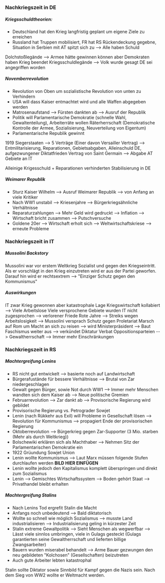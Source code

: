 ### Nachkriegszeit in DE
##### Kriegsschuldtheorien:
- Deutschland hat den Krieg langfristig geplant um eigene Ziele zu erreichen
- Russland hat Truppen mobilisiert, FR hat RS Rückendeckung gegebne, Situation in Serbien mit AT spitzt sich zu --> Alle haben Schuld

Dolchstoßlegände --> Armee hätte gewinnen können aber Demokraten haben Krieg beendet
Kriegsschuldlegände --> Volk wurde gesagt DE sei angegriffen worden

##### Novemberrevolution
- Revolution von Oben um sozialistische Revolution von unten zu Verhindern
- USA will dass Kaiser entmachtet wird und alle Waffen abgegeben werden
- Matrosenaufstand --> Fürsten dankten ab --> Ausruf der Republik
- Politik will Parlamentarische Demokratie (schnelle Wahl, Gewaltenteilung), Arbeiterräte wollen Räterherrschaft (Demokratische Kontrolle der Armee, Sozialisierung, Neuverteilung von Eigentum)
- Parlamentarische Republik gewinnt

1919 Siegerstaaten --> 5 Verträge (Einer davon Versailler Vertrag) --> Entmilitarisierung, Reparationen, Gebietsabgaben, Alleinschuld DE, aufgezwungener Diktatfrieden
Vertrag von Saint Germain --> Abgabe AT Gebiete an IT

Alleinige Krigesschuld + Reparationen verhinderten Stabilisierung in DE

##### Weimarer Republik
- Sturz Kaiser Wilhelm --> Ausruf Weimarer Republik --> von Anfang an viele Kritiker
- Nach WW1 unstabil --> Kriesenjahre --> Bürgerkriegsähnliche Verhältnisse
- Reparaturzahlungen --> Mehr Geld wird gedruckt --> Inflation --> Wirtschaft bricht zusammen --> Putschversuche
- Goldene 20er --> Wirtschaft erholt sich --> Weltwirtschaftskriese --> erneute Probleme

### Nachkriegszeit in IT
##### Mussolini Backstory
Mussolini war vor erstem Weltkrieg Sozialist und gegen den Kriegseintritt. Als er vorschlägt in den Krieg einzutreten wird er aus der Partei geworfen. Darauf hin wird er rechtsextrem --> "Einziger Schutz gegen den Kommunismus"

##### Auswirkungen
IT zwar Krieg gewonnen aber katastrophale Lage
Kriegswirtschaft kollabiert --> Viele Arbeitslose
Viele versprochene Gebiete wurden IT nicht zugesprochen --> verlorener Friede
Rote Jahre --> Streiks wegen Arbeitslosigkeit --> Mussolini versprach Schutz gegen Proletariat
Marsch auf Rom um Macht an sich zu reisen --> wird Ministerpräsident --> Baut Faschismus weiter aus --> verkündet Diktatur
Verbat Oppositionsparteien --> Gewaltherrschaft --> Immer mehr Einschränkungen

### Nachkriegszeit in RS
##### Machtergreifung Lenins
- RS nicht gut entwickelt --> basierte noch auf Landwirtschaft
- Bürgerafustände für bessere Verhältnisse --> Brutal von Zar niedergeschlagen
- Gewalt gegen Bürger, sowie Not durch WW1 --> Immer mehr Menschen wandten sich dem Kaiser ab --> Neue politische Gremien
- Februarrevolution --> Zar dankt ab --> Provisorische Regierung wird gebildet
- Provisorische Regierung vs. Petrograder Sowjet
- Lenin (nach Rükkehr aus Exil) will Probleme in Gesellschaft lösen --> Revolution für Kommunismus --> propagiert Ende der provisorischen Regierung
- Oktoberrevolution --> Bürgerkrieg gegen Zar-Supporter (3 Mio. starben (Mehr als durch Weltkrieg))
- Bolschewiki erklären sich als Machthaber --> Nehmen Sitz der Parlamentarischen Demokratie ein
- 1922 Grüundung Sowjet Union
- Lenin wollte Kommunismus --> Laut Marx müssen folgende Stufen durchlaufen werden
**BILD HIER EINFÜGEN**
- Lenin wollte jedoch den Kapitalismus komplett überspringen und direkt zum Sozialismus
- Lenin --> Gemischtes Wirtschaftssystem --> Boden gehört Staat --> Privathandel bleibt erhalten

##### Machtergreifung Stalins
- Nach Lenins Tod ergrefit Stalin die Macht
- Anfangs noch unbedeutend --> Bald diktatorisch
- Wollte so schnell wie möglich Sozialismus --> musste Land industrialisieren --> Industrialisierung geling in kürzester Zeit
- Stalin extreme Gewaltpolitik --> Sieht Menschen als wegwerfbar --> Lässt viele sinnlos umbringen, viele in Gulags gesteckt (Gulags garantierten seine Gewaltherrschaft und lieferten billige Zwangsarbeiter)
- Bauern wurden miserabel behandelt --> Arme Bauer gezwungen den neu gebildeten "Kolchosen" (Gesellschaften) beizutreten
- Auch gute Arbeiter lebten katastrophal

Stalin sollte Diktator sowie Sinnbild für Kampf gegen die Nazis sein. Nach dem Sieg von WW2 wollte er Weltmacht werden.